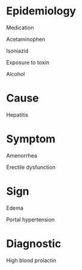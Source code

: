 
# Epidemiology

Medication

Acetaminophen

Isoniazid

Exposure to toxin

Alcohol

# Cause

Hepatitis

# Symptom

Amenorrhea

Erectile dysfunction

# Sign

Edema

Portal hypertension

# Diagnostic

High blood prolactin
